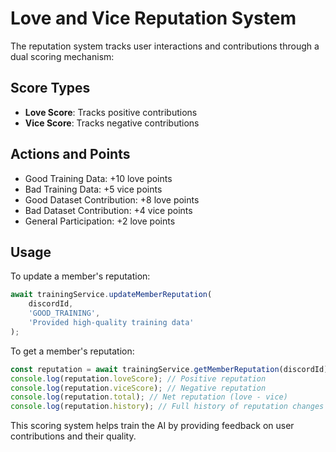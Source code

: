 # Love and Vice Reputation System

The reputation system tracks user interactions and contributions through a dual scoring mechanism:

## Score Types

- **Love Score**: Tracks positive contributions
- **Vice Score**: Tracks negative contributions

## Actions and Points

- Good Training Data: +10 love points
- Bad Training Data: +5 vice points
- Good Dataset Contribution: +8 love points
- Bad Dataset Contribution: +4 vice points
- General Participation: +2 love points

## Usage

To update a member's reputation:

```javascript
await trainingService.updateMemberReputation(
    discordId,
    'GOOD_TRAINING',
    'Provided high-quality training data'
);
```

To get a member's reputation:

```javascript
const reputation = await trainingService.getMemberReputation(discordId);
console.log(reputation.loveScore); // Positive reputation
console.log(reputation.viceScore); // Negative reputation
console.log(reputation.total); // Net reputation (love - vice)
console.log(reputation.history); // Full history of reputation changes
```

This scoring system helps train the AI by providing feedback on user contributions and their quality.